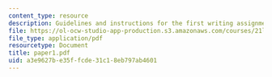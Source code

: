 ```yaml
---
content_type: resource
description: Guidelines and instructions for the first writing assignment.
file: https://ol-ocw-studio-app-production.s3.amazonaws.com/courses/21l-012-forms-of-western-narrative-fall-2007/a3e9627be35ffcde31c18eb797ab4601_paper1.pdf
file_type: application/pdf
resourcetype: Document
title: paper1.pdf
uid: a3e9627b-e35f-fcde-31c1-8eb797ab4601
---
```

